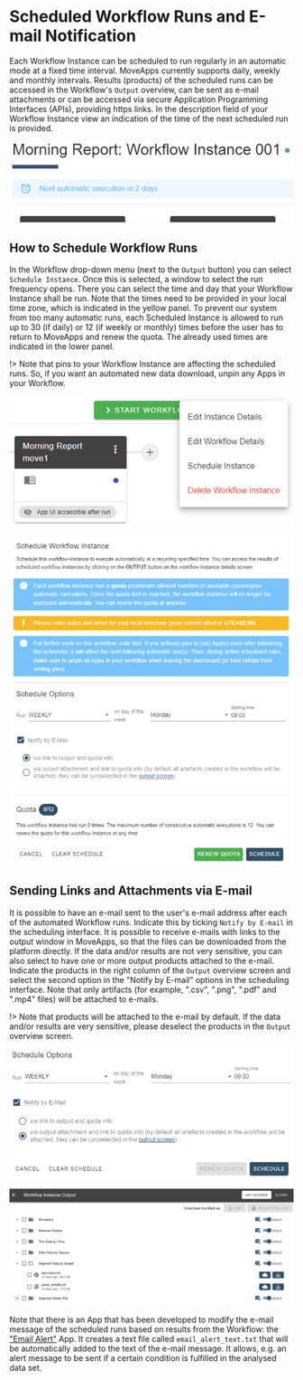 # Scheduled Workflow Runs and E-mail Notification

Each Workflow Instance can be scheduled to run regularly in an automatic mode at a fixed time interval. MoveApps currently supports daily, weekly and monthly intervals. Results (products) of the scheduled runs can be accessed in the Workflow's `Output` overview, can be sent as e-mail attachments or can be accessed via secure Application Programming Interfaces (APIs), providing https links. In the description field of your Workflow Instance view an indication of the time of the next scheduled run is provided.

<kbd>![](files/Schedule_WFI.png 'size=300x')</kbd>

## How to Schedule Workflow Runs

In the Workflow drop-down menu (next to the `Output` button) you can select `Schedule Instance`. Once this is selected, a window to select the run frequency opens. There you can select the time and day that your Workflow Instance shall be run. Note that the times need to be provided in your local time zone, which is indicated in the yellow panel. To prevent our system from too many automatic runs, each Scheduled Instance is allowed to run up to 30 (if daily) or 12 (if weekly or monthly) times before the user has to return to MoveApps and renew the quota. The already used times are indicated in the lower panel.

!> Note that pins to your Workflow Instance are affecting the scheduled runs. So, if you want an automated new data download, unpin any Apps in your Workflow.

<kbd>![](files/schedule_button.png 'size=300x')</kbd>

<kbd>![](files/Schedule_quota.png 'size=700x')</kbd>

## Sending Links and Attachments via E-mail
It is possible to have an e-mail sent to the user's e-mail address after each of the automated Workflow runs. Indicate this by ticking `Notify by E-mail` in the scheduling interface. It is possible to receive e-mails with links to the output window in MoveApps, so that the files can be downloaded from the platform directly. If the data and/or results are not very sensitive, you can also select to have one or more output products attached to the e-mail. Indicate the products in the right column of the `Output` overview screen and select the second option in the "Notify by E-mail" options in the scheduling interface. Note that only artifacts (for example, ".csv", ".png", ".pdf" and ".mp4" files) will be attached to e-mails.

!\>  Note that products will be attached to the e-mail by default. If the data and/or results are very sensitive, please deselect the products in the `Output` overview screen.

<kbd>![](files/schedule_email.png 'size=700x')</kbd>

<kbd>![](files/output_email_api.png 'size=700x')</kbd>

Note that there is an App that has been developed to modify the e-mail message of the scheduled runs based on results from the Workflow: the ["Email Alert"](https://www.moveapps.org/apps/browser/362b42c7-d7a2-4fa6-8d08-b3ddae002f9e) App. It creates a text file called `email_alert_text.txt` that will be automatically added to the text of the e-mail message. It allows, e.g. an alert message to be sent if a certain condition is fulfilled in the analysed data set.
